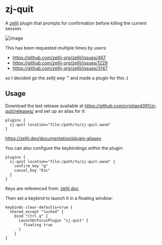 # zj-quit 

A [zellij](https://zellij.dev/) plugin that prompts for confirmation before killing the current session.

![image](https://github.com/cristiand391/zj-quit/assets/6853656/0b2537c4-6872-402b-aa5d-f0713c46c32b)

This has been requested multiple times by users:
* https://github.com/zellij-org/zellij/issues/467
* https://github.com/zellij-org/zellij/issues/1229
* https://github.com/zellij-org/zellij/issues/3147

so I decided go the *zellij way* ™️ and made a plugin for this :)

## Usage

Download the last release available at https://github.com/cristiand391/zj-quit/releases/ and set up an alias for it:
```kdl
plugins {
  zj-quit location="file:/path/to/zj-quit.wasm"
}
```

https://zellij.dev/documentation/plugin-aliases

You can also configure the keybindings within the plugin:

```kdl
plugins {
  zj-quit location="file:/path/to/zj-quit.wasm" {
    confirm_key "q"
    cancel_key "Esc"
  }
}
```

Keys are referenced from: [zellij doc](https://docs.rs/zellij-tile/latest/zellij_tile/prelude/enum.Key.html)

Then set a keybind to launch it in a floating window:

```kdl
keybinds clear-defaults=true {
  shared_except "locked" {
    bind "Ctrl q" {
      LaunchOrFocusPlugin "zj-quit" {
        floating true
      }
    }
}
```
